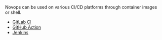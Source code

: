 Novops can be used on various CI/CD platforms through container images or shell.
- [GitLab CI](gitlab-ci.md) 
- [GitHub Action](github-action.md)
- [Jenkins](jenkins.md)